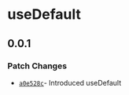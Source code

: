 # useDefault

## 0.0.1

### Patch Changes

- [`a0e528c`](https://github.com/changeelog/react-hooks/commit/a0e528cfbe0e47182e601305c166498dd2f083fd)- Introduced useDefault
